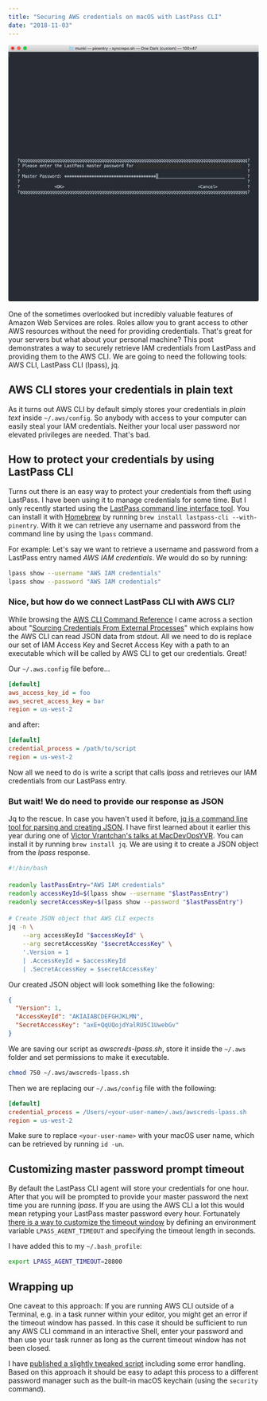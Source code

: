 ```yaml
---
title: "Securing AWS credentials on macOS with LastPass CLI"
date: "2018-11-03"
---
```


![LastPass CLI password prompt](./lpass_prompt.png)

One of the sometimes overlooked but incredibly valuable features of Amazon Web Services are roles. Roles allow you to grant access to other AWS resources without the need for providing credentials. That's great for your servers but what about your personal machine? This post demonstrates a way to securely retrieve IAM credentials from LastPass and providing them to the AWS CLI. We are going to need the following tools: AWS CLI, LastPass CLI (lpass), jq.

## AWS CLI stores your credentials in plain text

As it turns out AWS CLI by default simply stores your credentials in *plain text* inside `~/.aws/config`. So anybody with access to your computer can easily steal your IAM credentials. Neither your local user password nor elevated privileges are needed. That's bad.

## How to protect your credentials by using LastPass CLI

Turns out there is an easy way to protect your credentials from theft using LastPass. I have been using it to manage credentials for some time. But I only recently started using the [LastPass command line interface tool](https://github.com/lastpass/lastpass-cli). You can install it with [Homebrew](https://brew.sh/) by running `brew install lastpass-cli --with-pinentry`. With it we can retrieve any username and password from the command line by using the `lpass` command.

For example: Let's say we want to retrieve a username and password from a LastPass entry named *AWS IAM credentials*. We would do so by running:

```bash
lpass show --username "AWS IAM credentials"
lpass show --password "AWS IAM credentials"
```

### Nice, but how do we connect LastPass CLI with AWS CLI?

While browsing the [AWS CLI Command Reference](https://docs.aws.amazon.com/cli/latest/topic/config-vars.html) I came across a section about "[Sourcing Credentials From External Processes](https://docs.aws.amazon.com/cli/latest/topic/config-vars.html#sourcing-credentials-from-external-processes)" which explains how the AWS CLI can read JSON data from stdout. All we need to do is replace our set of IAM Access Key and Secret Access Key with a path to an executable which will be called by AWS CLI to get our credentials. Great!

Our `~/.aws.config` file before…

```ini
[default]
aws_access_key_id = foo
aws_secret_access_key = bar
region = us-west-2
```

and after:

```ini
[default]
credential_process = /path/to/script
region = us-west-2
```

Now all we need to do is write a script that calls *lpass* and retrieves our IAM credentials from our LastPass entry.

### But wait! We do need to provide our response as JSON

Jq to the rescue. In case you haven't used it before, [jq is a command line tool for parsing and creating JSON](https://stedolan.github.io/jq/). I have first learned about it earlier this year during one of [Victor Vrantchan's talks at MacDevOpsYVR](https://www.youtube.com/watch?v=RAmc2RC4llI&feature=youtu.be&t=1381). You can install it by running `brew install jq`. We are using it to create a JSON object from the *lpass* response.

```bash
#!/bin/bash

readonly lastPassEntry="AWS IAM credentials"
readonly accessKeyId=$(lpass show --username "$lastPassEntry")
readonly secretAccessKey=$(lpass show --password "$lastPassEntry")

# Create JSON object that AWS CLI expects
jq -n \
    --arg accessKeyId "$accessKeyId" \
    --arg secretAccessKey "$secretAccessKey" \
    '.Version = 1
    | .AccessKeyId = $accessKeyId
    | .SecretAccessKey = $secretAccessKey'
```

Our created JSON object will look something like the following:

```json
{
  "Version": 1,
  "AccessKeyId": "AKIAIABCDEFGHJKLMN",
  "SecretAccessKey": "axE+QqUQojdYalRU5C1UwebGv"
}
```

We are saving our script as *awscreds-lpass.sh*, store it inside the `~/.aws` folder and set permissions to make it executable.

```bash
chmod 750 ~/.aws/awscreds-lpass.sh
```

Then we are replacing our `~/.aws/config` file with the following:

```ini
[default]
credential_process = /Users/<your-user-name>/.aws/awscreds-lpass.sh
region = us-west-2
```

Make sure to replace `<your-user-name>` with your macOS user name, which can be retrieved by running `id -un`.

## Customizing master password prompt timeout

By default the LastPass CLI agent will store your credentials for one hour. After that you will be prompted to provide your master password the next time you are running *lpass*. If you are using the AWS CLI a lot this would mean retyping your LastPass master password every hour. Fortunately [there is a way to customize the timeout window](https://lastpass.github.io/lastpass-cli/lpass.1.html) by defining an environment variable `LPASS_AGENT_TIMEOUT` and specifying the timeout length in seconds.

I have added this to my `~/.bash_profile`:

```bash
export LPASS_AGENT_TIMEOUT=28800
```

## Wrapping up

One caveat to this approach: If you are running AWS CLI outside of a Terminal, e.g. in a task runner within your editor, you might get an error if the timeout window has passed. In this case it should be sufficient to run any AWS CLI command in an interactive Shell, enter your password and than use your task runner as long as the current timeout window has not been closed.

I have [published a slightly tweaked script](https://gist.github.com/paulgalow/109bdc118ec6d884b0f7d5d152920fd5) including some error handling. Based on this approach it should be easy to adapt this process to a different password manager such as the built-in macOS keychain (using the `security` command).